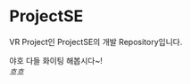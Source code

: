 # ProjectSE
VR Project인 ProjectSE의 개발 Repository입니다. 
<div>야호 다들 화이팅 해봅시다~!</div>
<div><em><em>흐흐</em></em></div>

